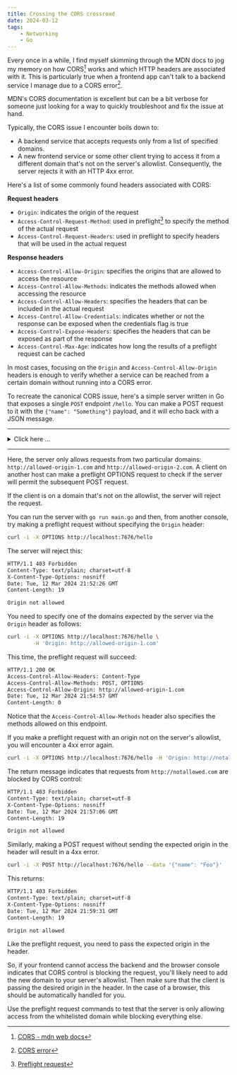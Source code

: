 ```yaml
---
title: Crossing the CORS crossroad
date: 2024-03-12
tags:
    - Networking
    - Go
---
```


Every once in a while, I find myself skimming through the MDN docs to jog my memory on how
CORS[^1] works and which HTTP headers are associated with it. This is particularly true when
a frontend app can't talk to a backend service I manage due to a CORS error[^2].

MDN's CORS documentation is excellent but can be a bit verbose for someone just looking for
a way to quickly troubleshoot and fix the issue at hand.

Typically, the CORS issue I encounter boils down to:

- A backend service that accepts requests only from a list of specified domains.
- A new frontend service or some other client trying to access it from a different domain
  that's not on the server's allowlist. Consequently, the server rejects it with an HTTP 4xx
  error.

Here's a list of some commonly found headers associated with CORS:

**Request headers**

- `Origin`: indicates the origin of the request
- `Access-Control-Request-Method`: used in preflight[^3] to specify the method of the actual
  request
- `Access-Control-Request-Headers`: used in preflight to specify headers that will be used
  in the actual request

**Response headers**

- `Access-Control-Allow-Origin`: specifies the origins that are allowed to access the
  resource
- `Access-Control-Allow-Methods`: indicates the methods allowed when accessing the resource
- `Access-Control-Allow-Headers`: specifies the headers that can be included in the actual
  request
- `Access-Control-Allow-Credentials`: indicates whether or not the response can be exposed
  when the credentials flag is true
- `Access-Control-Expose-Headers`: specifies the headers that can be exposed as part of the
  response
- `Access-Control-Max-Age`: indicates how long the results of a preflight request can be
  cached

In most cases, focusing on the `Origin` and `Access-Control-Allow-Origin` headers is enough
to verify whether a service can be reached from a certain domain without running into a CORS
error.

To recreate the canonical CORS issue, here's a simple server written in Go that exposes a
single `POST` endpoint `/hello`. You can make a POST request to it with the
`{"name": "Something"}` payload, and it will echo back with a JSON message.

---

<details>

<summary>Click here ...</summary>

```go
// main.go
package main

import (
    "encoding/json"
    "fmt"
    "net/http"
)

// Person struct to parse the input JSON.
type Person struct {
    Name string `json:"name"`
}

// helloNameHandler responds with "Hello {name}".
func helloNameHandler(w http.ResponseWriter, r *http.Request) {
    if r.Method != "POST" {
        http.Error(w, "Only POST method is allowed", http.StatusMethodNotAllowed)
        return
    }

    var p Person
    if err := json.NewDecoder(r.Body).Decode(&p); err != nil {
        http.Error(w, err.Error(), http.StatusBadRequest)
        return
    }

    response := fmt.Sprintf("Hello %s", p.Name)
    w.Header().Set("Content-Type", "application/json")
    json.NewEncoder(w).Encode(map[string]string{"message": response})
}

// corsMiddleware adds CORS headers to the response.
func corsMiddleware(next http.Handler) http.Handler {
    return http.HandlerFunc(func(w http.ResponseWriter, r *http.Request) {
        allowedOrigins := map[string]bool{
            "http://allowed-origin-1.com": true,
            "http://allowed-origin-2.com": true,
        }

        origin := r.Header.Get("Origin")
        if _, ok := allowedOrigins[origin]; ok {
            w.Header().Set("Access-Control-Allow-Origin", origin)
        } else {
            // Optional: Handle not allowed origin, e.g., by returning an error.
            http.Error(w, "Origin not allowed", http.StatusForbidden)
            return
        }

        w.Header().Set("Access-Control-Allow-Methods", "POST, OPTIONS")
        w.Header().Set("Access-Control-Allow-Headers", "Content-Type")

        // Handle preflight request.
        if r.Method == "OPTIONS" {
            w.WriteHeader(http.StatusOK)
            return
        }

        next.ServeHTTP(w, r)
    })
}

func main() {
    mux := http.NewServeMux()
    mux.Handle("/hello", corsMiddleware(http.HandlerFunc(helloNameHandler)))

    fmt.Println("Server is running on http://localhost:7676")
    http.ListenAndServe(":7676", mux)
}
```

</details>

---

Here, the server only allows requests from two particular domains:
`http://allowed-origin-1.com` and `http://allowed-origin-2.com`. A client on another host
can make a preflight OPTIONS request to check if the server will permit the subsequent POST
request.

If the client is on a domain that's not on the allowlist, the server will reject the
request.

You can run the server with `go run main.go` and then, from another console, try making a
preflight request without specifying the `Origin` header:

```sh
curl -i -X OPTIONS http://localhost:7676/hello
```

The server will reject this:

```txt
HTTP/1.1 403 Forbidden
Content-Type: text/plain; charset=utf-8
X-Content-Type-Options: nosniff
Date: Tue, 12 Mar 2024 21:52:26 GMT
Content-Length: 19

Origin not allowed
```

You need to specify one of the domains expected by the server via the `Origin` header as
follows:

```sh
curl -i -X OPTIONS http://localhost:7676/hello \
        -H 'Origin: http://allowed-origin-1.com'
```

This time, the preflight request will succeed:

```txt
HTTP/1.1 200 OK
Access-Control-Allow-Headers: Content-Type
Access-Control-Allow-Methods: POST, OPTIONS
Access-Control-Allow-Origin: http://allowed-origin-1.com
Date: Tue, 12 Mar 2024 21:54:57 GMT
Content-Length: 0
```

Notice that the `Access-Control-Allow-Methods` header also specifies the methods allowed on
this endpoint.

If you make a preflight request with an origin not on the server's allowlist, you will
encounter a 4xx error again.

```sh
curl -i -X OPTIONS http://localhost:7676/hello -H 'Origin: http://notallowed.com'
```

The return message indicates that requests from `http://notallowed.com` are blocked by CORS
control:

```txt
HTTP/1.1 403 Forbidden
Content-Type: text/plain; charset=utf-8
X-Content-Type-Options: nosniff
Date: Tue, 12 Mar 2024 21:57:06 GMT
Content-Length: 19

Origin not allowed
```

Similarly, making a POST request without sending the expected origin in the header will
result in a 4xx error.

```sh
curl -i -X POST http://localhost:7676/hello --data '{"name": "Foo"}'
```

This returns:

```txt
HTTP/1.1 403 Forbidden
Content-Type: text/plain; charset=utf-8
X-Content-Type-Options: nosniff
Date: Tue, 12 Mar 2024 21:59:31 GMT
Content-Length: 19

Origin not allowed
```

Like the preflight request, you need to pass the expected origin in the header.

So, if your frontend cannot access the backend and the browser console indicates that CORS
control is blocking the request, you'll likely need to add the new domain to your server's
allowlist. Then make sure that the client is passing the desired origin in the header. In
the case of a browser, this should be automatically handled for you.

Use the preflight request commands to test that the server is only allowing access from the
whitelisted domain while blocking everything else.

[^1]: [CORS - mdn web docs](https://developer.mozilla.org/en-US/docs/Web/HTTP/CORS)

[^2]: [CORS error](https://developer.mozilla.org/en-US/docs/Web/HTTP/CORS/Errors)

[^3]:
    [Preflight request](https://developer.mozilla.org/en-US/docs/Glossary/Preflight_request)
